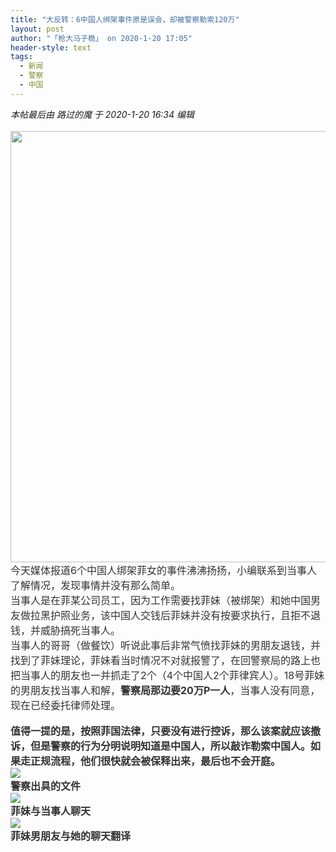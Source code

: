 ```yaml
---
title: "大反转：6中国人绑架事件原是误会，却被警察勒索120万"
layout: post
author: "「枪大马子稳」 on 2020-1-20 17:05"
header-style: text
tags:
  - 新闻
  - 警察
  - 中国
---
```


<head></head>
<body>
 <i class="pstatus"> 本帖最后由 路过的魔 于 2020-1-20 16:34 编辑 </i>
 <br> 
 <br> 
 <div align="left"> 
  <ignore_js_op> 
   <img aid="1328534" src="https://bbs.boniu123.cc/data/attachment/forum/202001/20/163445my9udlmzmy1aq9d1.jpg" zoomfile="data/attachment/forum/202001/20/163445my9udlmzmy1aq9d1.jpg" file="data/attachment/forum/202001/20/163445my9udlmzmy1aq9d1.jpg" width="690" inpost="1"> 
   <div class="tip tip_4 aimg_tip" id="aimg_1328534_menu" style="position: absolute; display: none" disautofocus="true"> 
    <div class="xs0"> 
     <p><strong>1579508160_8296.jpg</strong> <em class="xg1">(144.25 KB, 下载次数: 0)</em></p> 
     <p> <a href="forum.php?mod=attachment&amp;aid=MTMyODUzNHxjZTcxMzgwN3wxNTc5NTEzOTc5fDB8NTU0Mzcw&amp;nothumb=yes" target="_blank">下载附件</a> &nbsp;<a href="javascript:;" onclick="showWindow(this.id, this.getAttribute('url'), 'get', 0);" id="savephoto_1328534" url="home.php?mod=spacecp&amp;ac=album&amp;op=saveforumphoto&amp;aid=1328534&amp;handlekey=savephoto_1328534">保存到相册</a> </p> 
     <p class="xg1 y"><span title="2020-1-20 16:34">1&nbsp;小时前</span> 上传</p> 
    </div> 
    <div class="tip_horn"></div> 
   </div> 
  </ignore_js_op> 
 </div> 
 <div align="left"> 
  <font style="color:rgb(51, 51, 51)"><font face="&amp;quot;"><font style="font-size:16px">今天媒体报道6个中国人绑架菲女的事件沸沸扬扬，小编联系到当事人了解情况，发现事情并没有那么简单。<br> </font></font></font> 
 </div> 
 <div align="left"> 
  <font style="color:rgb(51, 51, 51)"><font face="&amp;quot;"><font style="font-size:16px">当事人是在菲某公司员工，因为工作需要找菲妹（被绑架）和她中国男友做拉黑护照业务，该中国人交钱后菲妹并没有按要求执行，且拒不退钱，并威胁搞死当事人。</font></font></font> 
 </div> 
 <div align="left"> 
  <font style="color:rgb(51, 51, 51)"><font face="&amp;quot;"><font style="font-size:16px">当事人的哥哥（做餐饮）听说此事后非常气愤找菲妹的男朋友退钱，并找到了菲妹理论，菲妹看当时情况不对就报警了，在回警察局的路上也把当事人的朋友也一并抓走了2个（4个中国人2个菲律宾人）。18号菲妹的男朋友找当事人和解，<strong>警察局那边要20万P一人</strong>，当事人没有同意，现在已经委托律师处理。</font></font></font> 
 </div>
 <br> 
 <div align="left"> 
  <font style="color:rgb(51, 51, 51)"><font face="&amp;quot;"><font style="font-size:16px"><strong>值得一提的是，按照菲国法律，只要没有进行控诉，那么该案就应该撤诉，但是警察的行为分明说明知道是中国人，所以敲诈勒索中国人。如果走正规流程，他们很快就会被保释出来，最后也不会开庭。</strong></font></font></font> 
 </div> 
 <div align="left"> 
  <font style="color:rgb(51, 51, 51)"><font face="&amp;quot;"><font style="font-size:16px"><img src="https://36img.com/uploads/image/1579508012_2646.jpg?x-oss-process=style/mark" onload="thumbImg(this)"></font></font></font> 
 </div> 
 <div align="left"> 
  <font style="color:rgb(51, 51, 51)"><font face="&amp;quot;"><font style="font-size:16px"><strong>警察出具的文件</strong></font></font></font> 
 </div> 
 <div align="left"> 
  <font style="color:rgb(51, 51, 51)"><font face="&amp;quot;"><font style="font-size:16px"><img src="https://36img.com/uploads/image/1579508023_9224.jpg?x-oss-process=style/mark" onload="thumbImg(this)"></font></font></font> 
 </div> 
 <div align="left"> 
  <font style="color:rgb(51, 51, 51)"><font face="&amp;quot;"><font style="font-size:16px"><strong>菲妹与当事人聊天</strong></font></font></font> 
 </div> 
 <div align="left"> 
  <font style="color:rgb(51, 51, 51)"><font face="&amp;quot;"><font style="font-size:16px"><img src="https://36img.com/uploads/image/1579508032_4514.jpg?x-oss-process=style/mark" onload="thumbImg(this)"></font></font></font> 
 </div> 
 <div align="left"> 
  <font style="color:rgb(51, 51, 51)"><font face="&amp;quot;"><font style="font-size:16px"><strong>菲妹男朋友与她的聊天翻译</strong></font></font></font> 
 </div>
 <br> 
 <br> 
 <br>
</body>


